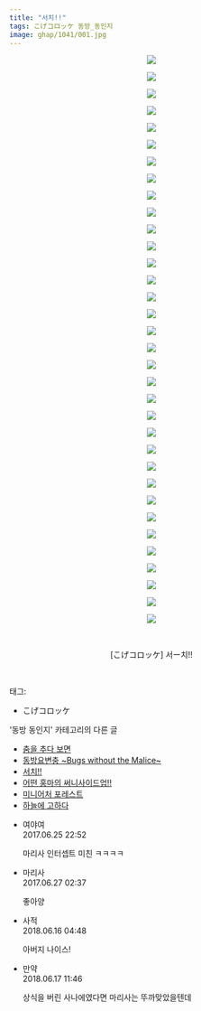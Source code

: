 ```yaml
---
title: "서치!!"
tags: こげコロッケ 동방_동인지
image: ghap/1041/001.jpg
---
```

<div class="article">
<p style="text-align: center; clear: none; float: none;"><img src="{{ site.nasurl }}/ghap/1041/001.jpg"/></p>
<p style="text-align: center; clear: none; float: none;"><img src="{{ site.nasurl }}/ghap/1041/002.jpg"/></p>
<p style="text-align: center; clear: none; float: none;"><img src="{{ site.nasurl }}/ghap/1041/003.jpg"/></p>
<p style="text-align: center; clear: none; float: none;"><img src="{{ site.nasurl }}/ghap/1041/004.jpg"/></p>
<p style="text-align: center; clear: none; float: none;"><img src="{{ site.nasurl }}/ghap/1041/005.jpg"/></p>
<p style="text-align: center; clear: none; float: none;"><img src="{{ site.nasurl }}/ghap/1041/006.jpg"/></p>
<p style="text-align: center; clear: none; float: none;"><img src="{{ site.nasurl }}/ghap/1041/007.jpg"/></p>
<p style="text-align: center; clear: none; float: none;"><img src="{{ site.nasurl }}/ghap/1041/008.jpg"/></p>
<p style="text-align: center; clear: none; float: none;"><img src="{{ site.nasurl }}/ghap/1041/009.jpg"/></p>
<p style="text-align: center; clear: none; float: none;"><img src="{{ site.nasurl }}/ghap/1041/010.jpg"/></p>
<p style="text-align: center; clear: none; float: none;"><img src="{{ site.nasurl }}/ghap/1041/011.jpg"/></p>
<p style="text-align: center; clear: none; float: none;"><img src="{{ site.nasurl }}/ghap/1041/012.jpg"/></p>
<p style="text-align: center; clear: none; float: none;"><img src="{{ site.nasurl }}/ghap/1041/013.jpg"/></p>
<p style="text-align: center; clear: none; float: none;"><img src="{{ site.nasurl }}/ghap/1041/014.jpg"/></p>
<p style="text-align: center; clear: none; float: none;"><img src="{{ site.nasurl }}/ghap/1041/015.jpg"/></p>
<p style="text-align: center; clear: none; float: none;"><img src="{{ site.nasurl }}/ghap/1041/016.jpg"/></p>
<p style="text-align: center; clear: none; float: none;"><img src="{{ site.nasurl }}/ghap/1041/017.jpg"/></p>
<p style="text-align: center; clear: none; float: none;"><img src="{{ site.nasurl }}/ghap/1041/018.jpg"/></p>
<p style="text-align: center; clear: none; float: none;"><img src="{{ site.nasurl }}/ghap/1041/019.jpg"/></p>
<p style="text-align: center; clear: none; float: none;"><img src="{{ site.nasurl }}/ghap/1041/020.jpg"/></p>
<p style="text-align: center; clear: none; float: none;"><img src="{{ site.nasurl }}/ghap/1041/021.jpg"/></p>
<p style="text-align: center; clear: none; float: none;"><img src="{{ site.nasurl }}/ghap/1041/022.jpg"/></p>
<p style="text-align: center; clear: none; float: none;"><img src="{{ site.nasurl }}/ghap/1041/023.jpg"/></p>
<p style="text-align: center; clear: none; float: none;"><img src="{{ site.nasurl }}/ghap/1041/024.jpg"/></p>
<p style="text-align: center; clear: none; float: none;"><img src="{{ site.nasurl }}/ghap/1041/025.jpg"/></p>
<p style="text-align: center; clear: none; float: none;"><img src="{{ site.nasurl }}/ghap/1041/026.jpg"/></p>
<p style="text-align: center; clear: none; float: none;"><img src="{{ site.nasurl }}/ghap/1041/027.jpg"/></p>
<p style="text-align: center; clear: none; float: none;"><img src="{{ site.nasurl }}/ghap/1041/028.jpg"/></p>
<p style="text-align: center; clear: none; float: none;"><img src="{{ site.nasurl }}/ghap/1041/029.jpg"/></p>
<p style="text-align: center; clear: none; float: none;"><img src="{{ site.nasurl }}/ghap/1041/030.jpg"/></p>
<p style="text-align: center; clear: none; float: none;"><img src="{{ site.nasurl }}/ghap/1041/031.jpg"/></p>
<p style="text-align: center; clear: none; float: none;"><img src="{{ site.nasurl }}/ghap/1041/032.jpg"/></p>
<p style="text-align: center; clear: none; float: none;"><img src="{{ site.nasurl }}/ghap/1041/033.jpg"/></p>
<p style="text-align: center; clear: none; float: none;"><img src="{{ site.nasurl }}/ghap/1041/034.jpg"/></p>
<p style="text-align: center; clear: none; float: none;"><br/></p>
<p style="text-align: center; clear: none; float: none;">[こげコロッケ] 서ー치!!</p>
<p><br/></p>
</div><div class="tagTrail">
<p>태그: </p>
<ul>
<li>こげコロッケ</li>
</ul>
</div><div class="another">
<p>'동방 동인지' 카테고리의 다른 글</p>
<ul>
<li><a href="/2016-07-23-ghap_1043">춤을 추다 보면</a></li>
<li><a href="/2016-07-23-ghap_1042">동방요변충 ~Bugs without the Malice~</a></li>
<li><a href="/2016-07-23-ghap_1041">서치!!</a></li>
<li><a href="/2016-07-23-ghap_1040">어떤 홍마의 써니사이드업!!</a></li>
<li><a href="/2016-07-23-ghap_1039">미니어처 포레스트</a></li>
<li><a href="/2016-07-23-ghap_1038">하늘에 고하다</a></li>
</ul>
</div><div class="cb_module cb_fluid">
<div class="cb_wrt cb_profile">
<div class="comment">
<ul>
<li class="cb_thumb_off" id="comment15022370">
<div class="cb_comment_area">
<div class="cb_info_area">
<div class="cb_section">
<span class="cb_nick_name">여야여</span>
</div>
<div class="cb_section">
<span class="cb_date">2017.06.25 22:52 </span>
</div>
</div>
<div class="cb_dsc_comment">
<p class="cb_dsc">
											마리사 인터셉트 미친 ㅋㅋㅋㅋ
										</p>
</div>
</div></li>
<li class="cb_thumb_off" id="comment15023289">
<div class="cb_comment_area">
<div class="cb_info_area">
<div class="cb_section">
<span class="cb_nick_name">마리사</span>
</div>
<div class="cb_section">
<span class="cb_date">2017.06.27 02:37 </span>
</div>
</div>
<div class="cb_dsc_comment">
<p class="cb_dsc">
											좋아양
										</p>
</div>
</div></li>
<li class="cb_thumb_off" id="comment15271365">
<div class="cb_comment_area">
<div class="cb_info_area">
<div class="cb_section">
<span class="cb_nick_name">사적</span>
</div>
<div class="cb_section">
<span class="cb_date">2018.06.16 04:48 </span>
</div>
</div>
<div class="cb_dsc_comment">
<p class="cb_dsc">
											아버지 나이스!
										</p>
</div>
</div></li>
<li class="cb_thumb_off" id="comment15271797">
<div class="cb_comment_area">
<div class="cb_info_area">
<div class="cb_section">
<span class="cb_nick_name">만약</span>
</div>
<div class="cb_section">
<span class="cb_date">2018.06.17 11:46 </span>
</div>
</div>
<div class="cb_dsc_comment">
<p class="cb_dsc">
											상식을 버린 사나에였다면 마리사는 뚜까맞았을텐데
										</p>
</div>
</div></li>
</ul>
</div>
</div><!-- commentList close -->
</div>